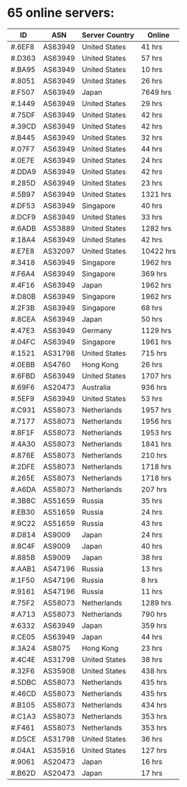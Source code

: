 # 65 online servers:

| ID | ASN | Server Country | Online |
| ------ | ------ | ------ | ------ |
| #.6EF8 | AS63949 | United States | 41 hrs |
| #.D363 | AS63949 | United States | 57 hrs |
| #.BA95 | AS63949 | United States | 10 hrs |
| #.8051 | AS63949 | United States | 26 hrs |
| #.F507 | AS63949 | Japan | 7649 hrs |
| #.1449 | AS63949 | United States | 29 hrs |
| #.75DF | AS63949 | United States | 42 hrs |
| #.39CD | AS63949 | United States | 42 hrs |
| #.B445 | AS63949 | United States | 32 hrs |
| #.07F7 | AS63949 | United States | 44 hrs |
| #.0E7E | AS63949 | United States | 24 hrs |
| #.DDA9 | AS63949 | United States | 42 hrs |
| #.285D | AS63949 | United States | 23 hrs |
| #.5B97 | AS63949 | United States | 1321 hrs |
| #.DF53 | AS63949 | Singapore | 40 hrs |
| #.DCF9 | AS63949 | United States | 33 hrs |
| #.6ADB | AS53889 | United States | 1282 hrs |
| #.18A4 | AS63949 | United States | 42 hrs |
| #.E7E8 | AS32097 | United States | 10422 hrs |
| #.3418 | AS63949 | Singapore | 1962 hrs |
| #.F6A4 | AS63949 | Singapore | 369 hrs |
| #.4F16 | AS63949 | Japan | 1962 hrs |
| #.D80B | AS63949 | Singapore | 1962 hrs |
| #.2F3B | AS63949 | Singapore | 68 hrs |
| #.8CEA | AS63949 | Japan | 50 hrs |
| #.47E3 | AS63949 | Germany | 1129 hrs |
| #.04FC | AS63949 | Singapore | 1961 hrs |
| #.1521 | AS31798 | United States | 715 hrs |
| #.0EBB | AS4760 | Hong Kong | 26 hrs |
| #.6FBD | AS63949 | United States | 1707 hrs |
| #.69F6 | AS20473 | Australia | 936 hrs |
| #.5EF9 | AS63949 | United States | 53 hrs |
| #.C931 | AS58073 | Netherlands | 1957 hrs |
| #.7177 | AS58073 | Netherlands | 1956 hrs |
| #.8F1F | AS58073 | Netherlands | 1953 hrs |
| #.4A30 | AS58073 | Netherlands | 1841 hrs |
| #.876E | AS58073 | Netherlands | 210 hrs |
| #.2DFE | AS58073 | Netherlands | 1718 hrs |
| #.265E | AS58073 | Netherlands | 1718 hrs |
| #.A6DA | AS58073 | Netherlands | 207 hrs |
| #.3B8C | AS51659 | Russia | 35 hrs |
| #.EB30 | AS51659 | Russia | 24 hrs |
| #.9C22 | AS51659 | Russia | 43 hrs |
| #.D814 | AS9009 | Japan | 24 hrs |
| #.8C4F | AS9009 | Japan | 40 hrs |
| #.885B | AS9009 | Japan | 38 hrs |
| #.AAB1 | AS47196 | Russia | 13 hrs |
| #.1F50 | AS47196 | Russia | 8 hrs |
| #.9161 | AS47196 | Russia | 11 hrs |
| #.75F2 | AS58073 | Netherlands | 1289 hrs |
| #.A713 | AS58073 | Netherlands | 790 hrs |
| #.6332 | AS63949 | Japan | 359 hrs |
| #.CE05 | AS63949 | Japan | 44 hrs |
| #.3A24 | AS8075 | Hong Kong | 23 hrs |
| #.4C4E | AS31798 | United States | 38 hrs |
| #.32F6 | AS35908 | United States | 438 hrs |
| #.5DBC | AS58073 | Netherlands | 435 hrs |
| #.46CD | AS58073 | Netherlands | 435 hrs |
| #.B105 | AS58073 | Netherlands | 434 hrs |
| #.C1A3 | AS58073 | Netherlands | 353 hrs |
| #.F461 | AS58073 | Netherlands | 353 hrs |
| #.D5CE | AS31798 | United States | 36 hrs |
| #.04A1 | AS35916 | United States | 127 hrs |
| #.9061 | AS20473 | Japan | 16 hrs |
| #.B62D | AS20473 | Japan | 17 hrs |

